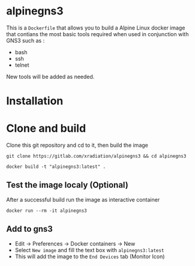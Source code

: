 # alpinegns3

This is a `Dockerfile` that allows you to build a Alpine Linux docker image that contians the most basic tools required when used in conjunction with GNS3 such as :
- bash
- ssh
- telnet

New tools will be added as needed.

# Installation

# Clone and build

Clone this git repository and cd to it, then build the image

`git clone https://gitlab.com/xradiation/alpinegns3 && cd alpinegns3`

`docker build -t "alpinegns3:latest" .`

## Test the image localy (Optional)

After a successful build run the image as interactive container

`docker run --rm -it alpinegns3`

## Add to gns3

- Edit -> Preferences -> Docker containers -> New
- Select `New image` and fill the text box with `alpinegns3:latest`
- This will add the image to the `End Devices` tab (Monitor Icon)
